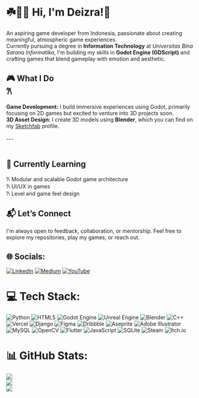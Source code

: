 
# ☘️🐑💤 Hi, I'm Deizra!👋
An aspiring game developer from Indonesia, passionate about creating meaningful, atmospheric game experiences. <br>
Currently pursuing a degree in **Information Technology** at *Universitas Bina Sarana Informatika*, I'm building my skills in **Godot Engine (GDScript)** and crafting games that blend gameplay with emotion and aesthetic.<br>

## 🎮 **What I Do**<br>𐙚 
**Game Development:** I build immersive experiences using Godot, primarily focusing on 2D games but excited to venture into 3D projects soon.<br>
**3D Asset Design:** I create 3D models using **Blender**, which you can find on my [Sketchfab](https://sketchfab.com/theyzra) profile.
<br><br>---<br><br>

## 🌱 **Currently Learning**<br>
𐙚 Modular and scalable Godot game architecture <br>
𐙚 UI/UX in games <br>
𐙚 Level and game feel design <br>


## 📬 Let’s Connect <br>
I'm always open to feedback, collaboration, or mentorship. Feel free to explore my repositories, play my games, or reach out. <br>

## 🌐 Socials:
[![LinkedIn](https://img.shields.io/badge/LinkedIn-%230077B5.svg?logo=linkedin&logoColor=white)](https://linkedin.com/in/https://www.linkedin.com/in/deizra-kalika-putri-shayne-b5a229224/) [![Medium](https://img.shields.io/badge/Medium-12100E?logo=medium&logoColor=white)](https://medium.com/@@shaynedeizra) [![YouTube](https://img.shields.io/badge/YouTube-%23FF0000.svg?logo=YouTube&logoColor=white)](https://youtube.com/@@deizra) 

# 💻 Tech Stack:
![Python](https://img.shields.io/badge/python-3670A0?style=for-the-badge&logo=python&logoColor=ffdd54) ![HTML5](https://img.shields.io/badge/html5-%23E34F26.svg?style=for-the-badge&logo=html5&logoColor=white) ![Godot Engine](https://img.shields.io/badge/GODOT-%23FFFFFF.svg?style=for-the-badge&logo=godot-engine) ![Unreal Engine](https://img.shields.io/badge/unrealengine-%23313131.svg?style=for-the-badge&logo=unrealengine&logoColor=white) ![Blender](https://img.shields.io/badge/blender-%23F5792A.svg?style=for-the-badge&logo=blender&logoColor=white) ![C++](https://img.shields.io/badge/c++-%2300599C.svg?style=for-the-badge&logo=c%2B%2B&logoColor=white) ![Vercel](https://img.shields.io/badge/vercel-%23000000.svg?style=for-the-badge&logo=vercel&logoColor=white) ![Django](https://img.shields.io/badge/django-%23092E20.svg?style=for-the-badge&logo=django&logoColor=white) ![Figma](https://img.shields.io/badge/figma-%23F24E1E.svg?style=for-the-badge&logo=figma&logoColor=white) ![Dribbble](https://img.shields.io/badge/Dribbble-EA4C89?style=for-the-badge&logo=dribbble&logoColor=white) ![Aseprite](https://img.shields.io/badge/Aseprite-FFFFFF?style=for-the-badge&logo=Aseprite&logoColor=#7D929E) ![Adobe Illustrator](https://img.shields.io/badge/adobe%20illustrator-%23FF9A00.svg?style=for-the-badge&logo=adobe%20illustrator&logoColor=white) ![MySQL](https://img.shields.io/badge/mysql-4479A1.svg?style=for-the-badge&logo=mysql&logoColor=white) ![OpenCV](https://img.shields.io/badge/opencv-%23white.svg?style=for-the-badge&logo=opencv&logoColor=white) ![Flutter](https://img.shields.io/badge/Flutter-%2302569B.svg?style=for-the-badge&logo=Flutter&logoColor=white) ![JavaScript](https://img.shields.io/badge/javascript-%23323330.svg?style=for-the-badge&logo=javascript&logoColor=%23F7DF1E) ![SQLite](https://img.shields.io/badge/sqlite-%2307405e.svg?style=for-the-badge&logo=sqlite&logoColor=white) ![Steam](https://img.shields.io/badge/steam-%23000000.svg?style=for-the-badge&logo=steam&logoColor=white) ![Itch.io](https://img.shields.io/badge/Itch-%23FF0B34.svg?style=for-the-badge&logo=Itch.io&logoColor=white)
# 📊 GitHub Stats:
![](https://github-readme-stats.vercel.app/api?username=codeizra&theme=merko&hide_border=true&include_all_commits=false&count_private=true)<br/>
![](https://github-readme-streak-stats.herokuapp.com/?user=codeizra&theme=merko&hide_border=true)<br/>
![](https://github-readme-stats.vercel.app/api/top-langs/?username=codeizra&theme=merko&hide_border=true&include_all_commits=false&count_private=true&layout=compact)

<!-- Proudly created with GPRM ( https://gprm.itsvg.in ) -->
